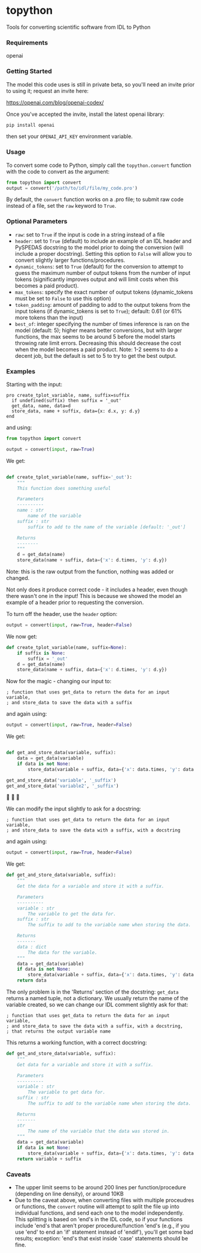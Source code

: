 # topython
Tools for converting scientific software from IDL to Python

### Requirements
openai

### Getting Started
The model this code uses is still in private beta, so you'll need an invite prior to using it; request an invite here:

https://openai.com/blog/openai-codex/

Once you've accepted the invite, install the latest openai library:

```bash
pip install openai
```

then set your `OPENAI_API_KEY` environment variable.

### Usage
To convert some code to Python, simply call the `topython.convert` function with the code to convert as the argument:

```python
from topython import convert
output = convert('/path/to/idl/file/my_code.pro')
```

By default, the `convert` function works on a .pro file; to submit raw code instead of a file, set the `raw` keyword to `True`.

### Optional Parameters
- `raw`: set to `True` if the input is code in a string instead of a file
- `header`: set to `True` (default) to include an example of an IDL header and PySPEDAS docstring to the model prior to doing the conversion (will include a proper docstring). Setting this option to `False` will allow you to convert slightly larger functions/procedures.
- `dynamic_tokens`: set to `True` (default) for the conversion to attempt to guess the maximum number of output tokens from the number of input tokens (significantly improves output and will limit costs when this becomes a paid product).
- `max_tokens`: specify the exact number of output tokens (dynamic_tokens must be set to `False` to use this option)
- `token_padding`: amount of padding to add to the output tokens from the input tokens (if dynamic_tokens is set to `True`); default: 0.61 (or 61% more tokens than the input)
- `best_of`: integer specifying the number of times inference is ran on the model (default: 5); higher means better conversions, but with larger functions, the max seems to be around 5 before the model starts throwing rate limit errors. Decreasing this should decrease the cost when the model becomes a paid product. Note: 1-2 seems to do a decent job, but the default is set to 5 to try to get the best output. 

### Examples

Starting with the input:
```idl
pro create_tplot_variable, name, suffix=suffix
  if undefined(suffix) then suffix = '_out'
  get_data, name, data=d
  store_data, name + suffix, data={x: d.x, y: d.y}
end
```

and using:

```python
from topython import convert

output = convert(input, raw=True)
```

We get:
```python

def create_tplot_variable(name, suffix='_out'):
    """
    This function does something useful

    Parameters
    ----------
    name : str
        name of the variable
    suffix : str
        suffix to add to the name of the variable [default: '_out']

    Returns
    --------
    """
    d = get_data(name)
    store_data(name + suffix, data={'x': d.times, 'y': d.y})

```

Note: this is the raw output from the function, nothing was added or changed.

Not only does it produce correct code - it includes a header, even though there wasn't one in the input! This is because we showed the model an example of a header prior to requesting the conversion. 

To turn off the header, use the `header` option:

```python
output = convert(input, raw=True, header=False)
```

We now get:

```python
def create_tplot_variable(name, suffix=None):
    if suffix is None:
        suffix = '_out'
    d = get_data(name)
    store_data(name + suffix, data={'x': d.times, 'y': d.y})
```

Now for the magic - changing our input to:

```idl
; function that uses get_data to return the data for an input variable, 
; and store_data to save the data with a suffix
```

and again using:

```python
output = convert(input, raw=True, header=False)
```

We get:

```python

def get_and_store_data(variable, suffix):
    data = get_data(variable)
    if data is not None:
        store_data(variable + suffix, data={'x': data.times, 'y': data.y})

get_and_store_data('variable', '_suffix')
get_and_store_data('variable2', '_suffix')

```

🤯 🤯 🤯

We can modify the input slightly to ask for a docstring:

```idl
; function that uses get_data to return the data for an input variable, 
; and store_data to save the data with a suffix, with a docstring
```

and again using:

```python
output = convert(input, raw=True, header=False)
```

We get:

```python
def get_and_store_data(variable, suffix):
    """
    Get the data for a variable and store it with a suffix.

    Parameters
    ----------
    variable : str
        The variable to get the data for.
    suffix : str
        The suffix to add to the variable name when storing the data.

    Returns
    -------
    data : dict
        The data for the variable.
    """
    data = get_data(variable)
    if data is not None:
        store_data(variable + suffix, data={'x': data.times, 'y': data.y})
    return data
```

The only problem is in the 'Returns' section of the docstring: `get_data` returns a named tuple, not a dictionary. We usually return the name of the variable created, so we can change our IDL comment slightly ask for that:


```idl
; function that uses get_data to return the data for an input variable, 
; and store_data to save the data with a suffix, with a docstring,
; that returns the output variable name
```

This returns a working function, with a correct docstring:

```python
def get_and_store_data(variable, suffix):
    """
    Get data for a variable and store it with a suffix.

    Parameters
    ----------
    variable : str
        The variable to get data for.
    suffix : str
        The suffix to add to the variable name when storing the data.

    Returns
    -------
    str
        The name of the variable that the data was stored in.
    """
    data = get_data(variable)
    if data is not None:
        store_data(variable + suffix, data={'x': data.times, 'y': data.y})
    return variable + suffix
```

### Caveats
- The upper limit seems to be around 200 lines per function/procedure (depending on line density), or around 10KB
- Due to the caveat above, when converting files with multiple proceudres or functions, the `convert` routine will attempt to split the file up into individual functions, and send each one to the model independently. This splitting is based on 'end's in the IDL code, so if your functions include 'end's that aren't proper procedure/function 'end's (e.g., if you use 'end' to end an 'if' statement instead of 'endif'), you'll get some bad results; exception: 'end's that exist inside 'case' statements should be fine. 